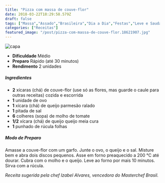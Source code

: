 ```yaml
---
title: "Pizza com massa de couve-flor"
date: 2018-03-22T18:29:58.579Z
draft: false
tags: ["Massa","Assado","Brasileira","Dia a Dia","Festas","Leve e Saudável","Alimentação saudável","Pizza","Receitas","Receitas simples e fáceis"]
categories: ["Receitas"]
featured_image: "/post/pizza-com-massa-de-couve-flor.18621907.jpg"
---
```


![capa](/post/pizza-com-massa-de-couve-flor.18621907.jpg)

*   **Dificuldade** Médio
*   **Preparo** Rápido (até 30 minutos)
*   **Rendimento** 2 unidades

##### Ingredientes

*   **2** xícaras (chá) de couve-flor (use só as flores, mas guarde o caule para outras receitas) cozida e escorrida
*   **1** unidade de ovo
*   **1** xícara (chá) de queijo parmesão ralado 
*   **1** pitada de sal
*   **6** colheres (sopa) de molho de tomate
*   **1/2** xícara (chá) de queijo queijo meia cura
*   **1** punhado de rúcula folhas

##### Modo de Preparo

Amasse a couve-flor com um garfo. Junte o ovo, o queijo e o sal. Misture bem e abra dois discos pequenos. Asse em forno preaquecido a 200 °C até dourar. Cubra com o molho e o queijo. Leve ao forno por mais 10 minutos. Sirva com a rúcula.

_Receita sugerida pela chef Izabel Alvares, vencedora do Masterchef Brasil._
